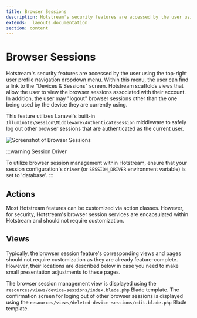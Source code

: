 ```yaml
---
title: Browser Sessions
description: Hotstream's security features are accessed by the user using the top-right user profile navigation dropdown menu. Within this menu, the user can find a link to the "Devices & Sessions" screen.
extends: _layouts.documentation
section: content
---
```


# Browser Sessions

Hotstream's security features are accessed by the user using the top-right user profile navigation dropdown menu. Within this menu, the user can find a link to the "Devices & Sessions" screen. Hotstream scaffolds views that allow the user to view the browser sessions associated with their account. In addition, the user may "logout" browser sessions other than the one being used by the device they are currently using.

This feature utilizes Laravel's built-in `Illuminate\Session\Middleware\AuthenticateSession` middleware to safely log out other browser sessions that are authenticated as the current user.

![Screenshot of Browser Sessions](/assets/img/browser-sessions.png)

:::warning Session Driver

To utilize browser session management within Hotstream, ensure that your session configuration's `driver` (or `SESSION_DRIVER` environment variable) is set to 'database'.
:::

## Actions

Most Hotstream features can be customized via action classes. However, for security, Hotstream's browser session services are encapsulated within Hotstream and should not require customization.

## Views

Typically, the browser session feature's corresponding views and pages should not require customization as they are already feature-complete. However, their locations are described below in case you need to make small presentation adjustments to these pages.

The browser session management view is displayed using the `resources/views/device-sessions/index.blade.php` Blade template. The confirmation screen for loging out of other browser sessions is displayed using the `resources/views/deleted-device-sessions/edit.blade.php` Blade template.
